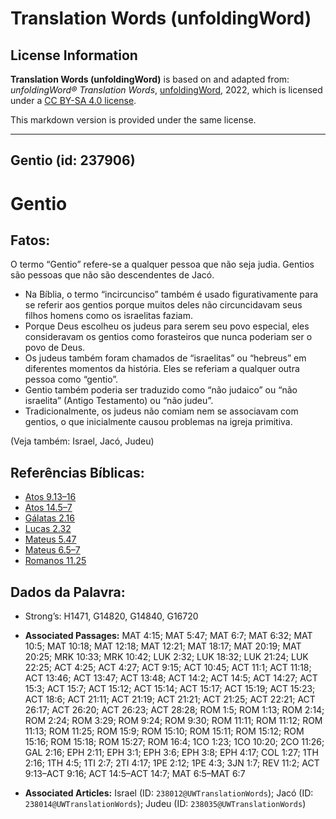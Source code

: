 # Translation Words (unfoldingWord)

## License Information

**Translation Words (unfoldingWord)** is based on and adapted from: _unfoldingWord® Translation Words_, [unfoldingWord](https://unfoldingword.org/utw), 2022, which is licensed under a [CC BY-SA 4.0 license](https://creativecommons.org/licenses/by-sa/4.0/legalcode.en).

This markdown version is provided under the same license.



--------------------------------

## Gentio (id: 237906)

Gentio
======

Fatos:
------

O termo “Gentio” refere\-se a qualquer pessoa que não seja judia. Gentios são pessoas que não são descendentes de Jacó.

* Na Bíblia, o termo “incircunciso” também é usado figurativamente para se referir aos gentios porque muitos deles não circuncidavam seus filhos homens como os israelitas faziam.
* Porque Deus escolheu os judeus para serem seu povo especial, eles consideravam os gentios como forasteiros que nunca poderiam ser o povo de Deus.
* Os judeus também foram chamados de “israelitas” ou “hebreus” em diferentes momentos da história. Eles se referiam a qualquer outra pessoa como “gentio”.
* Gentio também poderia ser traduzido como “não judaico” ou “não israelita” (Antigo Testamento) ou “não judeu”.
* Tradicionalmente, os judeus não comiam nem se associavam com gentios, o que inicialmente causou problemas na igreja primitiva.

(Veja também: Israel, Jacó, Judeu)

Referências Bíblicas:
---------------------

* [Atos 9\.13–16](https://ref.ly/Acts9:13-Acts9:16)
* [Atos 14\.5–7](https://ref.ly/Acts14:5-Acts14:7)
* [Gálatas 2\.16](https://ref.ly/Gal2:16)
* [Lucas 2\.32](https://ref.ly/Luke2:32)
* [Mateus 5\.47](https://ref.ly/Matt5:47)
* [Mateus 6\.5–7](https://ref.ly/Matt6:5-Matt6:7)
* [Romanos 11\.25](https://ref.ly/Rom11:25)

Dados da Palavra:
-----------------

* Strong’s: H1471, G14820, G14840, G16720

* **Associated Passages:** MAT 4:15; MAT 5:47; MAT 6:7; MAT 6:32; MAT 10:5; MAT 10:18; MAT 12:18; MAT 12:21; MAT 18:17; MAT 20:19; MAT 20:25; MRK 10:33; MRK 10:42; LUK 2:32; LUK 18:32; LUK 21:24; LUK 22:25; ACT 4:25; ACT 4:27; ACT 9:15; ACT 10:45; ACT 11:1; ACT 11:18; ACT 13:46; ACT 13:47; ACT 13:48; ACT 14:2; ACT 14:5; ACT 14:27; ACT 15:3; ACT 15:7; ACT 15:12; ACT 15:14; ACT 15:17; ACT 15:19; ACT 15:23; ACT 18:6; ACT 21:11; ACT 21:19; ACT 21:21; ACT 21:25; ACT 22:21; ACT 26:17; ACT 26:20; ACT 26:23; ACT 28:28; ROM 1:5; ROM 1:13; ROM 2:14; ROM 2:24; ROM 3:29; ROM 9:24; ROM 9:30; ROM 11:11; ROM 11:12; ROM 11:13; ROM 11:25; ROM 15:9; ROM 15:10; ROM 15:11; ROM 15:12; ROM 15:16; ROM 15:18; ROM 15:27; ROM 16:4; 1CO 1:23; 1CO 10:20; 2CO 11:26; GAL 2:16; EPH 2:11; EPH 3:1; EPH 3:6; EPH 3:8; EPH 4:17; COL 1:27; 1TH 2:16; 1TH 4:5; 1TI 2:7; 2TI 4:17; 1PE 2:12; 1PE 4:3; 3JN 1:7; REV 11:2; ACT 9:13–ACT 9:16; ACT 14:5–ACT 14:7; MAT 6:5–MAT 6:7
* **Associated Articles:** Israel (ID: `238012@UWTranslationWords`); Jacó (ID: `238014@UWTranslationWords`); Judeu (ID: `238035@UWTranslationWords`)

